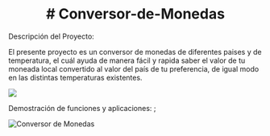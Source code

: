 <h1 align="center"> # Conversor-de-Monedas </h1>
Descripción del Proyecto:

El presente proyecto es un conversor de monedas de diferentes paises y de temperatura, el cuál ayuda de manera fácil y rapida saber el valor de tu moneada local convertido al valor del país de tu preferencia, de igual modo en las distintas temperaturas existentes. 
<p align="left">
<img src="https://img.shields.io/badge/STATUS-PRIMERA%20VERSION-green">
</p>
Demostración de funciones y aplicaciones: ;

![Conversor de Monedas](https://github.com/JeffriQM/Conversor-de-Monedas/assets/129114773/965e368d-70b0-4e52-bc92-8fb4af02c83c)

